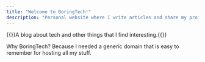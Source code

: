 ```yaml
---
title: "Welcome to BoringTech!"
description: "Personal website where I write articles and share my projects"
---
```


{{<typeit tag=h3 speed=30 lifeLike=true >}}A blog about tech and other things that I find interesting.{{</typeit>}}

Why BoringTech? Because I needed a generic domain that is easy to remember for hosting all my stuff.